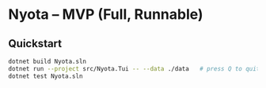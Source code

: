 
# Nyota – MVP (Full, Runnable)

## Quickstart
```bash
dotnet build Nyota.sln
dotnet run --project src/Nyota.Tui -- --data ./data   # press Q to quit
dotnet test Nyota.sln
```
